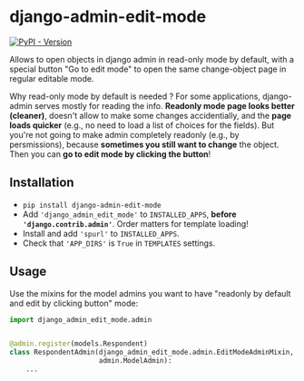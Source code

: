 # django-admin-edit-mode
[![PyPI - Version](https://img.shields.io/pypi/v/django-admin-edit-mode?label=django-admin-edit-mode&link=https%3A%2F%2Fpypi.org%2Fproject%2Fdjango-admin-edit-mode%2F)](https://pypi.org/project/django-admin-edit-mode/)

Allows to open objects in django admin in read-only mode by default,
with a special button "Go to edit mode" to open the same change-object page in regular editable mode.

Why read-only mode by default is needed ? For some applications, django-admin serves mostly for reading the info.
**Readonly mode page looks better (cleaner)**, doesn't allow to make some changes accidentially, and the **page loads quicker** (e.g., no need to load a list of choices for the fields).
But you're not going to make admin completely readonly (e.g., by persmissions), because **sometimes you still want to change** the object.
Then you can **go to edit mode by clicking the button**!


## Installation

* `pip install django-admin-edit-mode`
* Add `'django_admin_edit_mode'` to `INSTALLED_APPS`, **before `'django.contrib.admin'`**. Order matters for template loading!
* Install and add `'spurl'` to `INSTALLED_APPS`.
* Check that `'APP_DIRS'` is `True` in `TEMPLATES` settings.


## Usage

Use the mixins for the model admins you want to have "readonly by default and edit by clicking button" mode:

```python
import django_admin_edit_mode.admin


@admin.register(models.Respondent)
class RespondentAdmin(django_admin_edit_mode.admin.EditModeAdminMixin,
                      admin.ModelAdmin):
    ...
    
```
